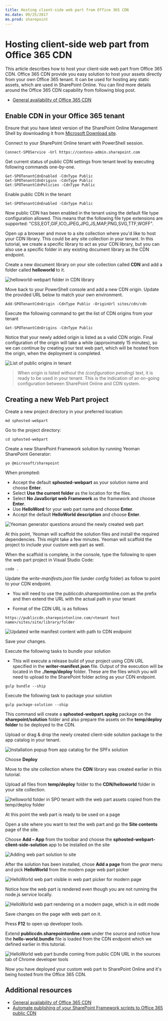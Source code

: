 ```yaml
---
title: Hosting client-side web part from Office 365 CDN
ms.date: 09/25/2017
ms.prod: sharepoint
---
```



# Hosting client-side web part from Office 365 CDN

This article describes how to host your client-side web part from Office 365 CDN. Office 365 CDN provide you easy solution to host your assets directly from your own Office 365 tenant. It can be used for hosting any static assets, which are used in SharePoint Online. You can find more details around the Office 365 CDN capability from following blog post.

* [General availability of Office 365 CDN](https://dev.office.com/blogs/general-availability-of-office-365-cdn)

## Enable CDN in your Office 365 tenant
Ensure that you have latest version of the SharePoint Online Management Shell by downloading it from [Microsoft Download site](https://www.microsoft.com/en-us/download/details.aspx?id=35588).

Connect to your SharePoint Online tenant with PowerShell session.
```
Connect-SPOService -Url https://contoso-admin.sharepoint.com
```

Get current status of public CDN settings from tenant level by executing following commands one-by-one. 
```
Get-SPOTenantCdnEnabled -CdnType Public
Get-SPOTenantCdnOrigins -CdnType Public
Get-SPOTenantCdnPolicies -CdnType Public
```
Enable public CDN in the tenant
```
Set-SPOTenantCdnEnabled -CdnType Public
```
Now public CDN has been enabled in the tenant using the default file type configuration allowed. This means that the following file type extensions are supported: "CSS,EOT,GIF,ICO,JPEG,JPG,JS,MAP,PNG,SVG,TTF,WOFF".

Open up a browser and move to a site collection where you'd like to host your CDN library. This could be any site collection in your tenant. In this tutorial, we create a specific library to act as your CDN library, but you can also use a specific folder in any existing document library as the CDN endpoint.

Create a new document library on your site collection called **CDN** and add a folder called **helloworld** to it.

![helloworld-webpart folder in CDN library](../../../images/cdn-helloworld-folder.png) 

Move back to your PowerShell console and add a new CDN origin. Update the provided URL below to match your own environment. 
```
Add-SPOTenantCdnOrigin -CdnType Public -OriginUrl sites/cdn/cdn
```
Execute the following command to get the list of CDN origins from your tenant
```
Get-SPOTenantCdnOrigins -CdnType Public
```
Notice that your newly added origin is listed as a valid CDN origin. Final configuration of the origin will take a while (approximately 15 minutes), so we can continue by creating your test web part, which will be hosted from the origin, when the deployment is completed. 

![List of public origins in tenant](../../../images/cdn-public-origins.png)

> When origin is listed without the *(configuration pending)* text, it is ready to be used in your tenant. This is the indication of an on-going configuration between SharePoint Online and CDN system. 

## Creating a new Web Part project

Create a new project directory in your preferred location:

```
md sphosted-webpart
```
    
Go to the project directory:

```
cd sphosted-webpart
```

Create a new SharePoint Framework solution by running Yeoman SharePoint Generator:

```
yo @microsoft/sharepoint
```
    
When prompted:

* Accept the default **sphosted-webpart** as your solution name and choose **Enter**.
* Select **Use the current folder** as the location for the files.
* Select **No JavaScript web Framework** as the framework and choose **Enter**.
* Use **HelloWord** for your web part name and choose **Enter**.
* Accept the default **HelloWorld description** and choose **Enter**.

![Yeoman generator questions around the newly created web part](../../../images/cdn-create-webpart-yo.png)

At this point, Yeoman will scaffold the solution files and install the required dependencies. This might take a few minutes. Yeoman will scaffold the project to include your custom web part as well.
	
When the scaffold is complete, in the console, type the following to open the web part project in Visual Studio Code:

```
code .
```
Update the *write-manifests.json* file (under *config* folder) as follow to point to your CDN endpoint. 
- You will need to use the publiccdn.sharepointonline.com as the prefix and then extend the URL with the actual path in your tenant
* Format of the CDN URL is as follows
```
https://publiccdn.sharepointonline.com/<tenant host name>/sites/site/library/folder
```

![Updated write manifest content with path to CDN endpoint](../../../images/cdn-write-manifest-json.png)

Save your changes.

Execute the following tasks to bundle your solution
* This will execute a release build of your project using CDN URL specified in the **writer-manifest.json** file. Output of the execution will be located in the **./temp/deploy** folder. These are the files which you will need to upload to the SharePoint folder acting as your CDN endpoint. 

```
gulp bundle --ship
```

Execute the following task to package your solution

```
gulp package-solution --ship
```

This command will create a **sphosted-webpart.sppkg** package on the **sharepoint/solution** folder and also prepare the assets on the **temp/deploy folder** to be deployed to the CDN.

Upload or drag & drop the newly created client-side solution package to the app catalog in your tenant. 

![Installation popup from app catalog for the SPFx solution](../../../images/cdn-upload-solution-to-app-catalog.png)

Choose **Deploy**

Move to the site collection where the **CDN** library was created earlier in this tutorial.

Upload all files from **temp/deploy** folder to the **CDN/helloworld** folder in your site collection. 

![helloworld folder in SPO tenant with the web part assets copied from the temp/deploy folder](../../../images/cdn-web-part-files-in-folder.png)

At this point the web part is ready to be used on a page

Open a site where you want to test the web part and go the **Site contents** page of the site.

Choose **Add – App** from the toolbar and choose the **sphosted-webpart-client-side-solution** app to be installed on the site

![Adding web part solution to site](../../../images/cdn-add-webpart-to-site.png)

After the solution has been installed, chose **Add a page** from the *gear* menu and pick **HelloWorld** from the modern page web part picker

![HelloWorld web part visible in web part picker for modern page](../../../images/cdn-web-part-picker.png)

Notice how the web part is rendered even though you are not running the node.js service locally. 

![HelloWorld web part rendering on a modern page, which is in edit mode](../../../images/cdn-web-part-rendering.png)

Save changes on the page with web part on it.

Press **F12** to open up developer tools.

Extend **publiccdn.sharepointonline.com** under the source and notice how the **hello-world.bundle** file is loaded from the CDN endpoint which we defined earlier in this tutorial.

![HelloWorld web part bundle coming from public CDN URL in the sources tab of Chrome developer tools](../../../images/cdn-web-part-f12-source.png)

Now you have deployed your custom web part to SharePoint Online and it's being hosted from the Office 365 CDN. 

## Additional resources

- [General availability of Office 365 CDN](https://dev.office.com/blogs/general-availability-of-office-365-cdn)
- [Automate publishing of your SharePoint Framework scripts to Office 365 public CDN](https://www.eliostruyf.com/automate-publishing-of-your-sharepoint-framework-scripts-to-office-365-public-cdn)